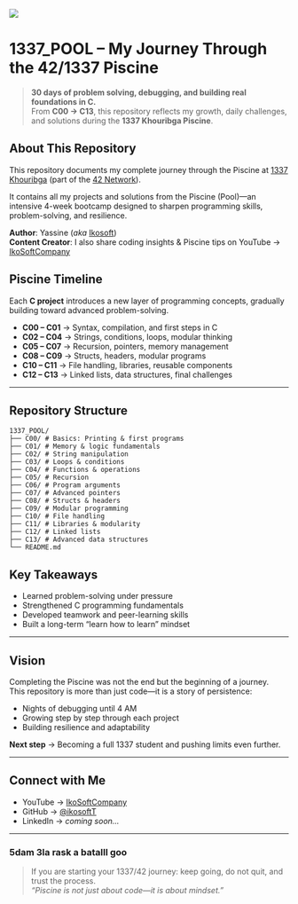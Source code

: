 
<img src = "https://encrypted-tbn0.gstatic.com/images?q=tbn:ANd9GcQ4m5fMRB5FaQYAqbBGjOXQgr8n-elhHG1SGQ&s"></img>

# 1337_POOL – My Journey Through the 42/1337 Piscine

> **30 days of problem solving, debugging, and building real foundations in C.**  
> From **C00 → C13**, this repository reflects my growth, daily challenges, and solutions during the **1337 Khouribga Piscine**.



## About This Repository

This repository documents my complete journey through the Piscine at [1337 Khouribga](https://www.1337.ma/en/) (part of the [42 Network](https://42.fr/en/homepage/)).

It contains all my projects and solutions from the Piscine (Pool)—an intensive 4-week bootcamp designed to sharpen programming skills, problem-solving, and resilience.

**Author**: Yassine (*aka* [Ikosoft](https://www.youtube.com/@IkoSoftCompany))  
**Content Creator**: I also share coding insights & Piscine tips on YouTube → [IkoSoftCompany](https://www.youtube.com/@IkoSoftCompany)



## Piscine Timeline

Each **C project** introduces a new layer of programming concepts, gradually building toward advanced problem-solving.

- **C00 – C01** → Syntax, compilation, and first steps in C  
- **C02 – C04** → Strings, conditions, loops, modular thinking  
- **C05 – C07** → Recursion, pointers, memory management  
- **C08 – C09** → Structs, headers, modular programs  
- **C10 – C11** → File handling, libraries, reusable components  
- **C12 – C13** → Linked lists, data structures, final challenges  
---

## Repository Structure
```
1337_POOL/
├── C00/ # Basics: Printing & first programs
├── C01/ # Memory & logic fundamentals
├── C02/ # String manipulation
├── C03/ # Loops & conditions
├── C04/ # Functions & operations
├── C05/ # Recursion
├── C06/ # Program arguments
├── C07/ # Advanced pointers
├── C08/ # Structs & headers
├── C09/ # Modular programming
├── C10/ # File handling
├── C11/ # Libraries & modularity
├── C12/ # Linked lists
├── C13/ # Advanced data structures
└── README.md

```


## Key Takeaways

- Learned problem-solving under pressure  
- Strengthened C programming fundamentals  
- Developed teamwork and peer-learning skills  
- Built a long-term “learn how to learn” mindset  

---

## Vision

Completing the Piscine was not the end but the beginning of a journey.  
This repository is more than just code—it is a story of persistence:  

- Nights of debugging until 4 AM  
- Growing step by step through each project  
- Building resilience and adaptability  

**Next step** → Becoming a full 1337 student and pushing limits even further.  

---

## Connect with Me

- YouTube → [IkoSoftCompany](https://www.youtube.com/@IkoSoftCompany)  
- GitHub → [@ikosoftT](https://github.com/ikosoftT)  
- LinkedIn → *coming soon…*  

---
### 5dam 3la rask a batalll goo
> If you are starting your 1337/42 journey: keep going, do not quit, and trust the process.  
> *“Piscine is not just about code—it is about mindset.”*
